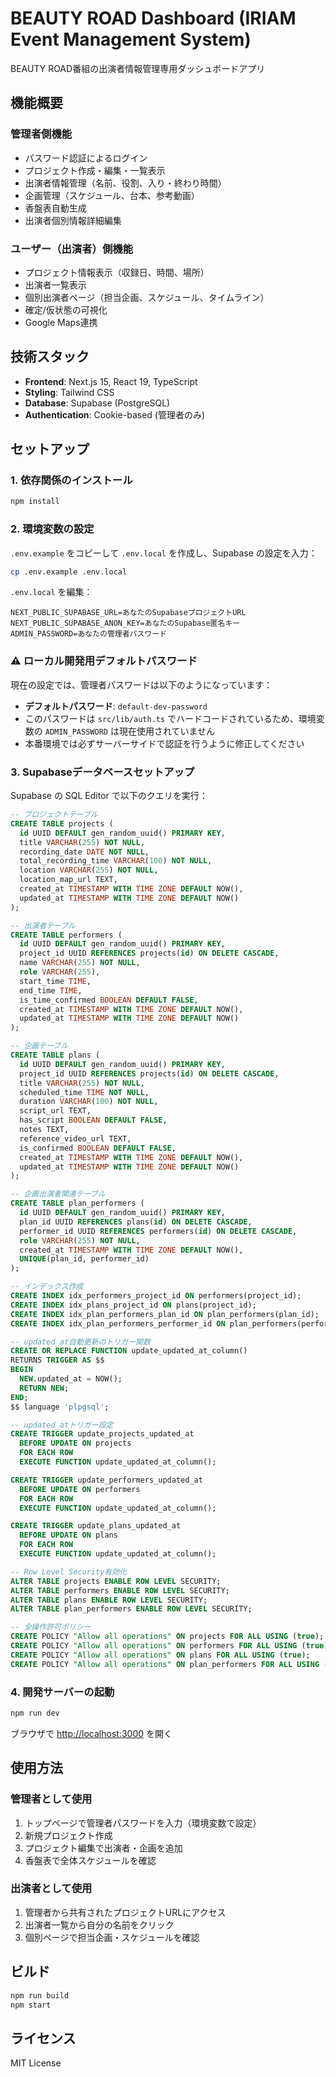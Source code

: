 # BEAUTY ROAD Dashboard (IRIAM Event Management System)

BEAUTY ROAD番組の出演者情報管理専用ダッシュボードアプリ

## 機能概要

### 管理者側機能
- パスワード認証によるログイン
- プロジェクト作成・編集・一覧表示
- 出演者情報管理（名前、役割、入り・終わり時間）
- 企画管理（スケジュール、台本、参考動画）
- 香盤表自動生成
- 出演者個別情報詳細編集

### ユーザー（出演者）側機能
- プロジェクト情報表示（収録日、時間、場所）
- 出演者一覧表示
- 個別出演者ページ（担当企画、スケジュール、タイムライン）
- 確定/仮状態の可視化
- Google Maps連携

## 技術スタック

- **Frontend**: Next.js 15, React 19, TypeScript
- **Styling**: Tailwind CSS
- **Database**: Supabase (PostgreSQL)
- **Authentication**: Cookie-based (管理者のみ)

## セットアップ

### 1. 依存関係のインストール

```bash
npm install
```

### 2. 環境変数の設定

`.env.example` をコピーして `.env.local` を作成し、Supabase の設定を入力：

```bash
cp .env.example .env.local
```

`.env.local` を編集：
```env
NEXT_PUBLIC_SUPABASE_URL=あなたのSupabaseプロジェクトURL
NEXT_PUBLIC_SUPABASE_ANON_KEY=あなたのSupabase匿名キー
ADMIN_PASSWORD=あなたの管理者パスワード
```

### ⚠️ ローカル開発用デフォルトパスワード

現在の設定では、管理者パスワードは以下のようになっています：
- **デフォルトパスワード**: `default-dev-password`
- このパスワードは `src/lib/auth.ts` でハードコードされているため、環境変数の `ADMIN_PASSWORD` は現在使用されていません
- 本番環境では必ずサーバーサイドで認証を行うように修正してください

### 3. Supabaseデータベースセットアップ

Supabase の SQL Editor で以下のクエリを実行：

```sql
-- プロジェクトテーブル
CREATE TABLE projects (
  id UUID DEFAULT gen_random_uuid() PRIMARY KEY,
  title VARCHAR(255) NOT NULL,
  recording_date DATE NOT NULL,
  total_recording_time VARCHAR(100) NOT NULL,
  location VARCHAR(255) NOT NULL,
  location_map_url TEXT,
  created_at TIMESTAMP WITH TIME ZONE DEFAULT NOW(),
  updated_at TIMESTAMP WITH TIME ZONE DEFAULT NOW()
);

-- 出演者テーブル
CREATE TABLE performers (
  id UUID DEFAULT gen_random_uuid() PRIMARY KEY,
  project_id UUID REFERENCES projects(id) ON DELETE CASCADE,
  name VARCHAR(255) NOT NULL,
  role VARCHAR(255),
  start_time TIME,
  end_time TIME,
  is_time_confirmed BOOLEAN DEFAULT FALSE,
  created_at TIMESTAMP WITH TIME ZONE DEFAULT NOW(),
  updated_at TIMESTAMP WITH TIME ZONE DEFAULT NOW()
);

-- 企画テーブル
CREATE TABLE plans (
  id UUID DEFAULT gen_random_uuid() PRIMARY KEY,
  project_id UUID REFERENCES projects(id) ON DELETE CASCADE,
  title VARCHAR(255) NOT NULL,
  scheduled_time TIME NOT NULL,
  duration VARCHAR(100) NOT NULL,
  script_url TEXT,
  has_script BOOLEAN DEFAULT FALSE,
  notes TEXT,
  reference_video_url TEXT,
  is_confirmed BOOLEAN DEFAULT FALSE,
  created_at TIMESTAMP WITH TIME ZONE DEFAULT NOW(),
  updated_at TIMESTAMP WITH TIME ZONE DEFAULT NOW()
);

-- 企画出演者関連テーブル
CREATE TABLE plan_performers (
  id UUID DEFAULT gen_random_uuid() PRIMARY KEY,
  plan_id UUID REFERENCES plans(id) ON DELETE CASCADE,
  performer_id UUID REFERENCES performers(id) ON DELETE CASCADE,
  role VARCHAR(255) NOT NULL,
  created_at TIMESTAMP WITH TIME ZONE DEFAULT NOW(),
  UNIQUE(plan_id, performer_id)
);

-- インデックス作成
CREATE INDEX idx_performers_project_id ON performers(project_id);
CREATE INDEX idx_plans_project_id ON plans(project_id);
CREATE INDEX idx_plan_performers_plan_id ON plan_performers(plan_id);
CREATE INDEX idx_plan_performers_performer_id ON plan_performers(performer_id);

-- updated_at自動更新のトリガー関数
CREATE OR REPLACE FUNCTION update_updated_at_column()
RETURNS TRIGGER AS $$
BEGIN
  NEW.updated_at = NOW();
  RETURN NEW;
END;
$$ language 'plpgsql';

-- updated_atトリガー設定
CREATE TRIGGER update_projects_updated_at 
  BEFORE UPDATE ON projects 
  FOR EACH ROW 
  EXECUTE FUNCTION update_updated_at_column();

CREATE TRIGGER update_performers_updated_at 
  BEFORE UPDATE ON performers 
  FOR EACH ROW 
  EXECUTE FUNCTION update_updated_at_column();

CREATE TRIGGER update_plans_updated_at 
  BEFORE UPDATE ON plans 
  FOR EACH ROW 
  EXECUTE FUNCTION update_updated_at_column();

-- Row Level Security有効化
ALTER TABLE projects ENABLE ROW LEVEL SECURITY;
ALTER TABLE performers ENABLE ROW LEVEL SECURITY;
ALTER TABLE plans ENABLE ROW LEVEL SECURITY;
ALTER TABLE plan_performers ENABLE ROW LEVEL SECURITY;

-- 全操作許可ポリシー
CREATE POLICY "Allow all operations" ON projects FOR ALL USING (true);
CREATE POLICY "Allow all operations" ON performers FOR ALL USING (true);
CREATE POLICY "Allow all operations" ON plans FOR ALL USING (true);
CREATE POLICY "Allow all operations" ON plan_performers FOR ALL USING (true);
```

### 4. 開発サーバーの起動

```bash
npm run dev
```

ブラウザで [http://localhost:3000](http://localhost:3000) を開く

## 使用方法

### 管理者として使用

1. トップページで管理者パスワードを入力（環境変数で設定）
2. 新規プロジェクト作成
3. プロジェクト編集で出演者・企画を追加
4. 香盤表で全体スケジュールを確認

### 出演者として使用

1. 管理者から共有されたプロジェクトURLにアクセス
2. 出演者一覧から自分の名前をクリック
3. 個別ページで担当企画・スケジュールを確認

## ビルド

```bash
npm run build
npm start
```

## ライセンス

MIT License
